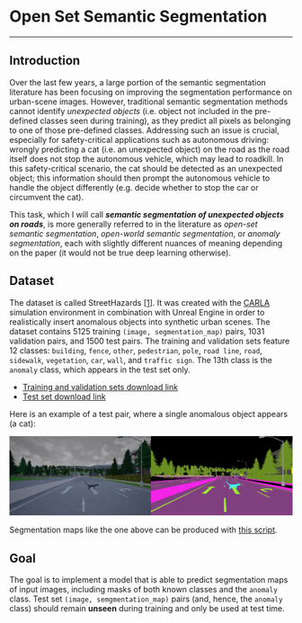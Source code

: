 # Open Set Semantic Segmentation

---

## Introduction
Over the last few years, a large portion of the semantic segmentation literature has been focusing on improving the segmentation performance on urban-scene images. However, traditional semantic segmentation methods cannot identify *unexpected objects* (i.e. object not included in the pre-defined classes seen during training), as they predict all pixels as belonging to one of those pre-defined classes. Addressing such an issue is crucial, especially for safety-critical applications such as autonomous driving: wrongly predicting a cat (i.e. an unexpected object) on the road as the road itself does not stop the autonomous vehicle, which may lead to roadkill. In this safety-critical scenario, the cat should be detected as an unexpected object; this information should then prompt the autonomous vehicle to handle the object differently (e.g. decide whether to stop the car or circumvent the cat).

This task, which I will call ***semantic segmentation of unexpected objects on roads***, is more generally referred to in the literature as *open-set semantic segmentation*, *open-world semantic segmentation*, or *anomaly segmentation*, each with slightly different nuances of meaning depending on the paper (it would not be true deep learning otherwise).

## Dataset
The dataset is called StreetHazards [[1](https://arxiv.org/abs/1911.11132)]. It was created with the [CARLA](https://carla.org/) simulation environment in combination with Unreal Engine in order to realistically insert anomalous objects into synthetic urban scenes. The dataset contains 5125 training `(image, segmentation_map)` pairs, 1031 validation pairs, and 1500 test pairs. The training and validation sets feature 12 classes: `building`, `fence`, `other`, `pedestrian`, `pole`, `road line`, `road`, `sidewalk`, `vegetation`, `car`, `wall`, and `traffic sign`. The 13th class is the `anomaly` class, which appears in the test set only.

* [Training and validation sets download link](https://people.eecs.berkeley.edu/~hendrycks/streethazards_train.tar)
* [Test set download link](https://people.eecs.berkeley.edu/~hendrycks/streethazards_test.tar)

Here is an example of a test pair, where a single anomalous object appears (a cat):

<p align="center">
  <img src="assets/both.png" />
</p>

Segmentation maps like the one above can be produced with [this script](utils/visualize.py).

## Goal
The goal is to implement a model that is able to predict segmentation maps of input images, including masks of both known classes and the `anomaly` class. Test set `(image, semgmentation_map)` pairs (and, hence, the `anomaly` class) should remain **unseen** during training and only be used at test time.
